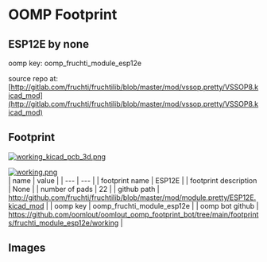 # OOMP Footprint  
## ESP12E  by none  
  
oomp key: oomp_fruchti_module_esp12e  
  
source repo at: [http://gitlab.com/fruchti/fruchtilib/blob/master/mod/vssop.pretty/VSSOP8.kicad_mod](http://gitlab.com/fruchti/fruchtilib/blob/master/mod/vssop.pretty/VSSOP8.kicad_mod)  
## Footprint  
  
[![working_kicad_pcb_3d.png](working_kicad_pcb_3d_600.png)](working_kicad_pcb_3d.png)  
  
[![working.png](working_600.png)](working.png)  
| name | value | 
| --- | --- | 
| footprint name | ESP12E | 
| footprint description | None | 
| number of pads | 22 | 
| github path | http://github.com/fruchti/fruchtilib/blob/master/mod/module.pretty/ESP12E.kicad_mod | 
| oomp key | oomp_fruchti_module_esp12e | 
| oomp bot github | https://github.com/oomlout/oomlout_oomp_footprint_bot/tree/main/footprints/fruchti_module_esp12e/working | 
## Images  
